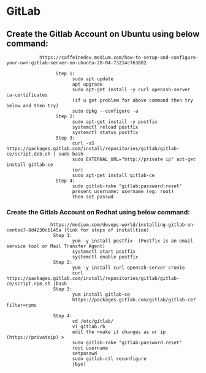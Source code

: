 # GitLab

  ## Create the Gitlab Account on Ubuntu using below command:
                https://caffeinedev.medium.com/how-to-setup-and-configure-your-own-gitlab-server-on-ubuntu-20-04-73214cf63882
  
                      Step 1:
                            sudo apt update
                            apt upgrade
                            sudo apt-get install -y curl openssh-server ca-certificates
                            (if u get problem for above command then try below and then try)
                            sudo dpkg --configure -a
                      Step 2:   
                            sudo apt-get install -y postfix
                            systemctl reload postfix
                            systemctl status postfix
                      Step 3:
                            curl -sS https://packages.gitlab.com/install/repositories/gitlab/gitlab-ce/script.deb.sh | sudo bash
                            sudo EXTERNAL_URL="http://private ip" apt-get install gitlab-ce
                            (or)
                            sudo apt-get install gitlab-ce
                      Step 4:
                            sudo gitlab-rake "gitlab:password:reset"
                            present username: username (eg: root)
                            then set passwd 
                
 ### Create the Gitlab Account on Redhat using below command:
                    https://medium.com/devops-world/installing-gitlab-on-centos7-8d4230cb145a (link for steps of installtion)
                     Step 1: 
                            yum -y install postfix  (Postfix is an email service tool or Mail Transfer Agent)
                            systemctl start postfix
                            systemctl enable postfix
                     Step 2:
                            yum -y install curl openssh-server cronie
                            curl https://packages.gitlab.com/install/repositories/gitlab/gitlab-ce/script.rpm.sh |bash
                     Step 3:
                            yum install gitlab-ce
                            https://packages.gitlab.com/gitlab/gitlab-ce?filter=rpms
                     
                     Step 4:
                            cd /etc/gitlab/
                            vi gitlab.rb
                            edit the <make it changes as ur ip (https://privateip) >
                            sudo gitlab-rake "gitlab:password:reset"
                            root username
                            setpasswd
                            sudo gitlab-ctl reconfigure
                            (bye)
                         

                            

                            

                     
       
              
